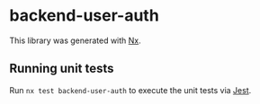 # backend-user-auth

This library was generated with [Nx](https://nx.dev).

## Running unit tests

Run `nx test backend-user-auth` to execute the unit tests via [Jest](https://jestjs.io).
